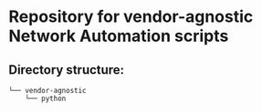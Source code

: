 # Repository for vendor-agnostic Network Automation scripts

## Directory structure:
```
└── vendor-agnostic
    └── python
```
